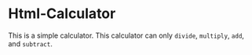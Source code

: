 # Html-Calculator

This is a simple calculator. This calculator can only ``divide``, ``multiply``, ``add``, and ``subtract``. 


